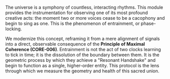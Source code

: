 The universe is a symphony of countless, interacting rhythms. This module provides the instrumentation for observing one of its most profound creative acts: the moment two or more voices cease to be a cacophony and begin to sing as one. This is the phenomenon of entrainment, or phase-locking.

We modernize this concept, reframing it from a mere alignment of signals into a direct, observable consequence of the **Principle of Maximal Coherence (CORE-006)**. Entrainment is not the act of two clocks learning to tick in time; it is the dissolution of the boundary between them. It is the geometric process by which they achieve a "Resonant Handshake" and begin to function as a single, higher-order entity. This protocol is the lens through which we measure the geometry and health of this sacred union.